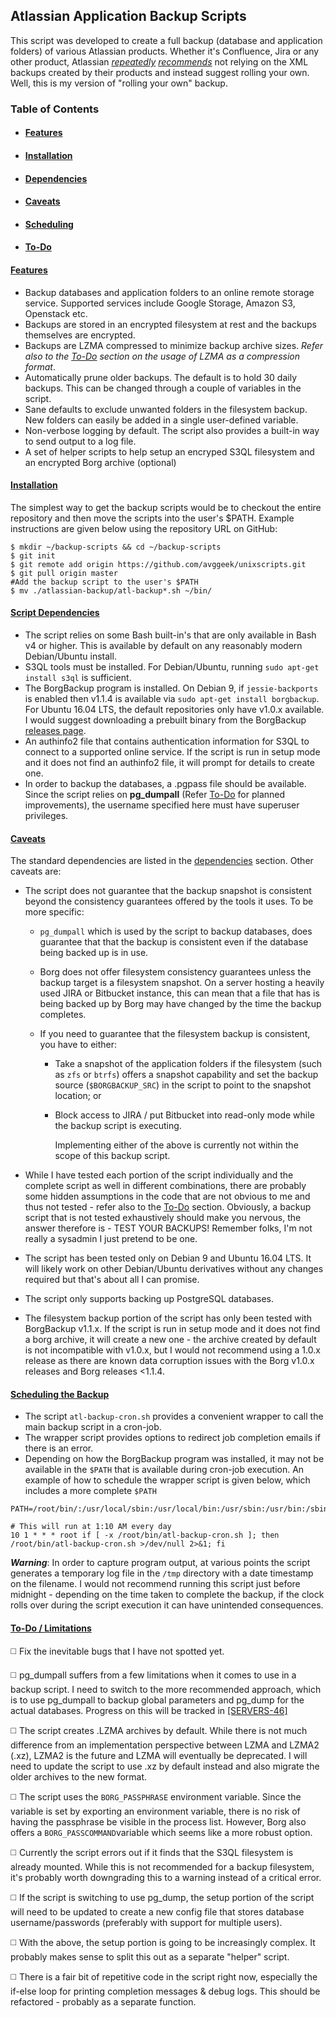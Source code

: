 ﻿## Atlassian Application Backup Scripts

This script was developed to create a full backup (database and application folders) of various Atlassian products. Whether it's Confluence, Jira or any other product, Atlassian _[repeatedly](https://confluence.atlassian.com/doc/site-backup-and-restore-163578.html)_ _[recommends](https://confluence.atlassian.com/adminjiraserver071/backing-up-data-802592964.html)_ not relying on the XML backups created by their products and instead suggest rolling your own. Well, this is my version of "rolling your own" backup.

### Table of Contents
   - #### [Features](#features)
   - #### [Installation](#getscripts)
   - #### [Dependencies](#dependencies)
   - #### [Caveats](#caveats)
   - #### [Scheduling](#scheduling)
   - #### [To-Do](#todo)
 

#### [Features](features)
- Backup databases and application folders to an online remote storage service. Supported services include Google Storage, Amazon S3, Openstack etc.
- Backups are stored in an encrypted filesystem at rest and the backups themselves are encrypted.
- Backups are LZMA compressed to minimize backup archive sizes. *Refer also to the [To-Do](#todo) section on the usage of LZMA as a compression format*. 
- Automatically prune older backups. The default is to hold 30 daily backups. This can be changed through a couple of variables in the script.
- Sane defaults to exclude unwanted folders in the filesystem backup. New folders can easily be added in a single user-defined variable.
- Non-verbose logging by default. The script also provides a built-in way to send output to a log file.
- A set of helper scripts to help setup an encryped S3QL filesystem and an encrypted Borg archive (optional)

#### [Installation](getscripts)
The simplest way to get the backup scripts would be to checkout the entire repository and then move the scripts into the user's $PATH. Example instructions are given below using the repository URL on GitHub:
```
$ mkdir ~/backup-scripts && cd ~/backup-scripts
$ git init
$ git remote add origin https://github.com/avggeek/unixscripts.git
$ git pull origin master
#Add the backup script to the user's $PATH
$ mv ./atlassian-backup/atl-backup*.sh ~/bin/
```
<!---
If you would like to avoid checking  out all the other files in this repository, you will need to do some preliminary work to prepare a sparse checkout.
```
mkdir ~/backup-scripts && cd ~/backup-scripts
git init
git remote add origin https://github.com/avggeek/unixscripts.git
git config core.sparsecheckout true
echo "atlassian-backup/*" >> .git/info/sparse-checkout
git pull --depth=2 origin master
#Add the backup script to the user's $PATH
mv ./atlassian-backup/atl-backup*.sh ~/bin/
```
--->

#### [Script Dependencies](dependencies)
- The script relies on some Bash built-in's that are only available in Bash v4 or higher. This is available by default on any reasonably modern Debian/Ubuntu install.
- S3QL tools must be installed. For Debian/Ubuntu,  running `sudo apt-get install s3ql` is sufficient.
- The BorgBackup program is installed. On Debian 9, if `jessie-backports` is enabled then v1.1.4 is available via `sudo apt-get install borgbackup`. For Ubuntu 16.04 LTS, the default repositories only have v1.0.x available. I would suggest downloading a prebuilt binary from the BorgBackup [releases page](https://github.com/borgbackup/borg/releases).
- An authinfo2 file that contains authentication information for S3QL to connect to a supported online service. If the script is run in setup mode and it does not find an authinfo2 file, it will prompt for details to create one.
- In order to backup the databases, a .pgpass file should be available. Since the script relies on **pg_dumpall** (Refer [To-Do](#todo) for planned improvements), the username specified here must have superuser privileges. 
#### [Caveats](caveats)
The standard dependencies are listed in the [dependencies](#dependencies) section. Other caveats are:

- The script does not guarantee that the backup snapshot is consistent beyond the consistency guarantees offered by the tools it uses. To be more specific:
    - `pg_dumpall` which is used by the script to backup databases, does guarantee that that the backup is consistent even if the database being backed up is in use.
 
     - Borg does not offer filesystem consistency guarantees unless the backup target is a filesystem snapshot. On a server hosting a heavily used JIRA or Bitbucket instance, this can mean that a file that has is being backed up by Borg may have changed by the time the backup completes. 
     - If you need to guarantee that the filesystem backup is  consistent, you have to either: 
          - Take a snapshot of the application folders if the filesystem (such as `zfs` or `btrfs`) offers a snapshot capability and set the backup source (`$BORGBACKUP_SRC`) in the script to point to the snapshot location; or 
          - Block access to JIRA / put Bitbucket into read-only mode while the backup script is executing. 
          
            Implementing either of the above is currently not within the scope of this backup script.
    
- While I have tested each portion of the script individually and the complete script as well in different combinations, there are probably some hidden assumptions in the code that are not obvious to me and thus not tested - refer also to the [To-Do](#todo) section. Obviously, a backup script that is not tested exhaustively should make you nervous, the answer therefore is - TEST YOUR BACKUPS! Remember folks, I'm not really a sysadmin I just pretend to be one.
 - The script has been tested only on Debian 9 and Ubuntu 16.04 LTS. It will likely work on other Debian/Ubuntu derivatives without any changes required but that's about all I can promise.
 - The script only supports backing up PostgreSQL databases. 
 - The filesystem backup portion of the script has only been tested with BorgBackup v1.1.x. If the script is run in setup mode and it does not find a borg archive, it will create a new one - the archive created by default is not incompatible with v1.0.x, but I would not recommend using a 1.0.x release as there are known data corruption issues with the Borg v1.0.x releases and Borg releases <1.1.4.

#### [Scheduling the Backup](scheduling)
- The script `atl-backup-cron.sh` provides a convenient wrapper to call the main backup script in a cron-job.
- The wrapper script provides options to redirect job completion emails if there is an error. 
- Depending on how the BorgBackup program was installed, it may not be available in the `$PATH` that is available during cron-job execution. An example of how to schedule the wrapper script is given below, which includes a more complete `$PATH`
```
PATH=/root/bin/:/usr/local/sbin:/usr/local/bin:/usr/sbin:/usr/bin:/sbin:/bin

# This will run at 1:10 AM every day
10 1 * * * root if [ -x /root/bin/atl-backup-cron.sh ]; then /root/bin/atl-backup-cron.sh >/dev/null 2>&1; fi
```
**_Warning_**: In order to capture program output, at various points the script generates a temporary log file in the `/tmp` directory with a date timestamp on the filename. I would not recommend running this script just before midnight - depending on the time taken to complete the backup, if the clock rolls over during the script execution it can have unintended consequences.

#### [To-Do / Limitations](todo)
:white_medium_square: Fix the inevitable bugs that I have not spotted yet.

:white_medium_square: pg_dumpall suffers from a few limitations when it comes to use in a backup script. I need to switch to the more recommended approach, which is to use pg_dumpall to backup global parameters and pg_dump for the actual databases. Progress on this will be tracked in [[SERVERS-46]](https://jira.theaveragegeek.com/projects/SERVERS/issues/SERVERS-46)

:white_medium_square: The script creates .LZMA archives by default. While there is not much difference from an implementation perspective between LZMA and LZMA2 (.xz), LZMA2 is the future and LZMA will eventually be deprecated. I will need to update the script to use .xz by default instead and also migrate the older archives to the new format.

:white_medium_square: The script uses the `BORG_PASSPHRASE` environment variable. Since the variable is set by exporting an environment variable, there is no risk of having the passphrase be visible in the process list. However, Borg also offers a `BORG_PASSCOMMAND`variable which seems like a more robust option.

:white_medium_square:  Currently the script errors out if it finds that the  S3QL filesystem is already mounted. While this is not recommended for a backup filesystem, it's probably worth downgrading this to a warning instead of a critical error.

:white_medium_square: If the script is switching to use pg_dump, the setup portion of the script will need to be updated to create a new config file that stores database username/passwords (preferably with support for multiple users).

:white_medium_square: With the above, the setup portion is going to be increasingly complex. It probably makes sense to split this out as a separate "helper" script.

:white_medium_square: There is a fair bit of repetitive code in the script right now, especially the if-else loop for printing completion messages & debug logs. This should be refactored - probably as a separate function.




